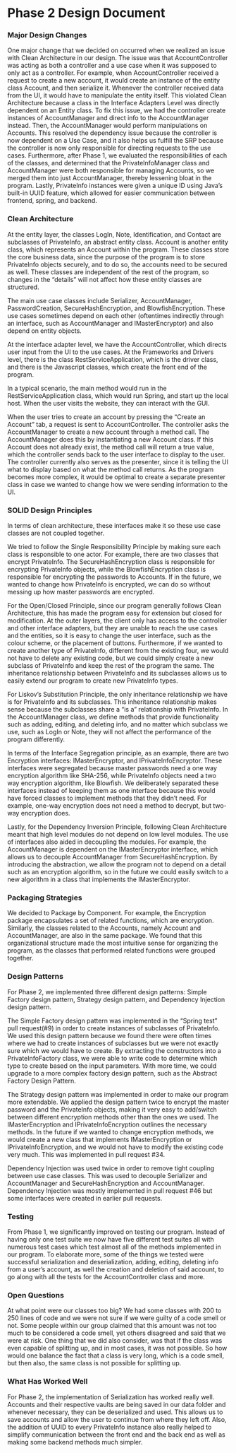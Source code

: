 # Phase 2 Design Document

### Major Design Changes

One major change that we decided on occurred when we realized an issue with Clean Architecture in our design. The issue was that AccountController was acting as both a controller and a use case when it was supposed to only act as a controller. For example, when AccountController received a request to create a new account, it would create an instance of the entity class Account, and then serialize it. Whenever the controller received data from the UI, it would have to manipulate the entity itself. This violated Clean Architecture because a class in the Interface Adapters Level was directly dependent on an Entity class. To fix this issue, we had the controller create instances of AccountManager and direct info to the AccountManager instead. Then, the AccountManager would perform manipulations on Accounts. This resolved the dependency issue because the controller is now dependent on a Use Case, and it also helps us fulfill the SRP because the controller is now only responsible for directing requests to the use cases. Furthermore, after Phase 1, we evaluated the responsibilities of each of the classes, and determined that the PrivateInfoManager class and AccountManager were both responsible for managing Accounts, so we merged them into just AccountManager, thereby lessening bloat in the program. Lastly, PrivateInfo instances were given a unique ID using Java’s built-in UUID feature, which allowed for easier communication between frontend, spring, and backend.

### Clean Architecture

At the entity layer, the classes LogIn, Note, Identification, and Contact are subclasses of PrivateInfo, an abstract entity class. Account is another entity class, which represents an Account within the program. These classes store the core business data, since the purpose of the program is to store PrivateInfo objects securely, and to do so, the accounts need to be secured as well. These classes are independent of the rest of the program, so changes in the “details” will not affect how these entity classes are structured.

The main use case classes include Serializer, AccountManager, PasswordCreation, SecureHashEncryption, and BlowfishEncryption. These use cases sometimes depend on each other (oftentimes indirectly through an interface, such as AccountManager and IMasterEncryptor) and also depend on entity objects.

At the interface adapter level, we have the AccountController, which directs user input from the UI to the use cases. At the Frameworks and Drivers level, there is the class RestServiceApplication, which is the driver class, and there is the Javascript classes, which create the front end of the program. 

In a typical scenario, the main method would run in the RestServiceApplication class, which would run Spring, and start up the local host. When the user visits the website, they can interact with the GUI. 

When the user tries to create an account by pressing the “Create an Account” tab, a request is sent to AccountController. The controller asks the AccountManager to create a new account through a method call. The AccountManager does this by instantiating a new Account class. If this Account does not already exist, the method call will return a true value, which the controller sends back to the user interface to display to the user. The controller currently also serves as the presenter, since it is telling the UI what to display based on what the method call returns. As the program becomes more complex, it would be optimal to create a separate presenter class in case we wanted to change how we were sending information to the UI. 

### SOLID Design Principles
In terms of clean architecture, these interfaces make it so these use case classes are not coupled together.

We tried to follow the Single Responsibility Principle by making sure each class is responsible to one actor. For example, there are two classes that encrypt PrivateInfo. The SecureHashEncryption class is responsible for encrypting PrivateInfo objects, while the BlowfishEncryption class is responsible for encrypting the passwords to Accounts. If in the future, we wanted to change how PrivateInfo is encrypted, we can do so without messing up how master passwords are encrypted. 

For the Open/Closed Principle, since our program generally follows Clean Architecture, this has made the program easy for extension but closed for modification. At the outer layers, the client only has access to the controller and other interface adapters, but they are unable to reach the use cases and the entities, so it is easy to change the user interface, such as the colour scheme, or the placement of buttons. Furthermore, if we wanted to create another type of PrivateInfo, different from the existing four, we would not have to delete any existing code, but we could simply create a new subclass of PrivateInfo and keep the rest of the program the same. The inheritance relationship between PrivateInfo and its subclasses allows us to easily extend our program to create new PrivateInfo types. 

For Liskov’s Substitution Principle, the only inheritance relationship we have is for PrivateInfo and its subclasses. This inheritance relationship makes sense because the subclasses share a “is a” relationship with PrivateInfo. In the AccountManager class, we define methods that provide functionality such as adding, editing, and deleting info, and no matter which subclass we use, such as LogIn or Note, they will not affect the performance of the program differently.

In terms of the Interface Segregation principle, as an example, there are two Encryption interfaces: IMasterEncryptor, and IPrivateInfoEncryptor. These interfaces were segregated because master passwords need a one way encryption algorithm like SHA-256, while PrivateInfo objects need a two way encryption algorithm, like Blowfish. We deliberately separated these interfaces instead of keeping them as one interface because this would have forced classes to implement methods that they didn’t need. For example, one-way encryption does not need a method to decrypt, but two-way encryption does. 

Lastly, for the Dependency Inversion Principle, following Clean Architecture meant that high level modules do not depend on low level modules. The use of interfaces also aided in decoupling the modules. For example, the AccountManager is dependent on the IMasterEncryptor interface, which allows us to decouple AccountManager from SecureHashEncryption. By introducing the abstraction, we allow the program not to depend on a detail such as an encryption algorithm, so in the future we could easily switch to a new algorithm in a class that implements the IMasterEncryptor. 

### Packaging Strategies

We decided to Package by Component. For example, the Encryption package encapsulates a set of related functions, which are encryption. Similarly, the classes related to the Accounts, namely Account and AccountManager, are also in the same package. We found that this organizational structure made the most intuitive sense for organizing the program, as the classes that performed related functions were grouped together.

### Design Patterns

For Phase 2, we implemented three different design patterns: Simple Factory design pattern, Strategy design pattern, and Dependency Injection design pattern.

The Simple Factory design pattern was implemented in the “Spring test” pull request(#9) in order to create instances of subclasses of PrivateInfo. We used this design pattern because we found there were often times where we had to create instances of subclasses but we were not exactly sure which we would have to create. By extracting the constructors into a PrivateInfoFactory class, we were able to write code to determine which type to create based on the input parameters. With more time, we could upgrade to a more complex factory design pattern, such as the Abstract Factory Design Pattern.

The Strategy design pattern was implemented in order to make our program more extendable. We applied the design pattern twice to encrypt the master password and the PrivateInfo objects, making it very easy to add/switch between different encryption methods other than the ones we used. The IMasterEncryption and IPrivateInfoEncryption outlines the necessary methods. In the future if we wanted to change encryption methods, we would create a new class that implements IMasterEncryption or IPrivateInfoEncryption, and we would not have to modify the existing code very much. This was implemented in pull request #34.

Dependency Injection was used twice in order to remove tight coupling between use case classes. This was used to decouple Serializer and AccountManager and SecureHashEncryption and AccountManager. Dependency Injection was mostly implemented in pull request #46 but some interfaces were created in earlier pull requests.

### Testing

From Phase 1, we significantly improved on testing our program. Instead of having only one test suite we now have five different test suites all with numerous test cases which test almost all of the methods implemented in our program. To elaborate more, some of the things we tested were successful serialization and deserialization, adding, editing, deleting info from a user’s account, as well the creation and deletion of said account, to go along with all the tests for the AccountController class and more.

### Open Questions

At what point were our classes too big? We had some classes with 200 to 250 lines of code and we were not sure if we were guilty of a code smell or not. Some people within our group claimed that this amount was not too much to be considered a code smell, yet others disagreed and said that we were at risk. One thing that we did also consider, was that if the class was even capable of splitting up, and in most cases, it was not possible. So how would one balance the fact that a class is very long, which is a code smell, but then also, the same class is not possible for splitting up.

### What Has Worked Well

For Phase 2, the implementation of Serialization has worked really well. Accounts and their respective vaults are being saved in our data folder and whenever necessary, they can be deserialized and used. This allows us to save accounts and allow the user to continue from where they left off. Also, the addition of UUID to every PrivateInfo instance also really helped to simplify communication between the front end and the back end as well as making some backend methods much simpler.

